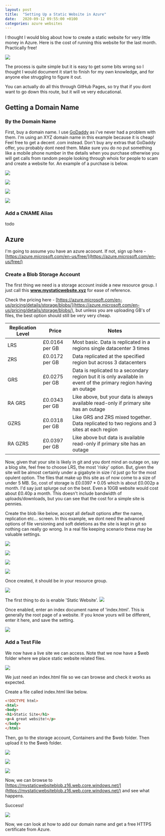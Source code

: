 ```yaml
---
layout: post
title:  "Setting Up a Static Website in Azure"
date:   2020-09-12 09:55:00 +0100
categories: azure websites
---
```


I thought I would blog about how to create a static website for very little money in Azure. Here is the cost of running this website for the last month. Practically free!

![](/assets/images/2020/Setting-Up-A-Static-Website-In-Azure/010.png)

The process is quite simple but it is easy to get some bits wrong so I thought I would document it start to finish for my own knowledge, and for anyone else struggling to figure it out.

You can actually do all this through GitHub Pages, so try that if you dont want to go down this route, but it will ve very educational.

## Getting a Domain Name

### By the Domain Name

First, buy a domain name. I use [GoDaddy](https://www.godaddy.com) as i've never had a problem with them. I'm using an XYZ domain name in this example because it is cheap! Feel free to get a decent .com instead. Don't buy any extras that GoDaddy offer, you probably dont need them. Make sure you do no put something like a mobile phone number in the details when you purchase otherwise you will get calls from random people looking through whois for people to scam and create a website for. An example of a purchase is below.

![](/assets/images/2020/Setting-Up-A-Static-Website-In-Azure/020.png)

![](/assets/images/2020/Setting-Up-A-Static-Website-In-Azure/030.png)

![](/assets/images/2020/Setting-Up-A-Static-Website-In-Azure/040.png)

![](/assets/images/2020/Setting-Up-A-Static-Website-In-Azure/050.png)

### Add a CNAME Alias
todo

## Azure

I'm going to assume you have an azure acoount. If not, sign up here - [https://azure.microsoft.com/en-us/free/](https://azure.microsoft.com/en-us/free/)

### Create a Blob Storage Account

The first thing we need is a storage account inside a new resource group. I just call this **www.mystaticwebsite.xyz** for ease of reference.

Check the pricing here - [https://azure.microsoft.com/en-us/pricing/details/storage/blobs/](https://azure.microsoft.com/en-us/pricing/details/storage/blobs/), but unless you are uploading GB's of files, the best option should still be very very cheap.

| Replication Level | Price | Notes |
|---|---|---|
| LRS | £0.0164 per GB | Most basic. Data is replicated in a regions single datacenter 3 times |
| ZRS | £0.0172 per GB | Data replicated at the specified region but across 3 datacenters |
| GRS | £0.0275 per GB | Data is replicated to a secondary region but it is only available in event of the primary region having an outage |
| RA GRS | £0.0343 per GB | Like above, but your data is always available read-only if primary site has an outage |
| GZRS | £0.0318 per GB | Like GRS and ZRS mixed together. Data replicated to two regions and 3 sites at each region |
| RA GZRS | £0.0397 per GB | Like above but data is available read-only if primary site has an outage |

Now, given that your site is likely in git and you dont mind an outage on, say a blog site, feel free to choose LRS, the most 'risky' option. But, given the site will be almost certainly under a gigabyte in size i'd just go for the most opulent option. The files that make up this site as of now come to a size of under 5 MB. So, cost of storage is £0.0397 * 0.05 which is about £0.002p a month. I'd say just splurge out on the best. Even a 10GB website would cost about £0.40p a month. This doesn't include bandwidth of uploads/downloads, but you can see that the cost for a simple site is pennies. 

Create the blob like below, accept all default options after the name, replication etc... screen. In this example, we dont need the advanced options of file versioning and soft deletions as the site is kept in git so nothing can really go wrong. In a real file keeping scenario these may be valuable settings.

![](/assets/images/2020/Setting-Up-A-Static-Website-In-Azure/060.png)

![](/assets/images/2020/Setting-Up-A-Static-Website-In-Azure/070.png)

![](/assets/images/2020/Setting-Up-A-Static-Website-In-Azure/080.png)

![](/assets/images/2020/Setting-Up-A-Static-Website-In-Azure/090.png)

Once created, it should be in your resource group.

![](/assets/images/2020/Setting-Up-A-Static-Website-In-Azure/100.png)

The first thing to do is enable 'Static Website'.
![](/assets/images/2020/Setting-Up-A-Static-Website-In-Azure/110.png)

Once enabled, enter an index document name of 'index.html'. This is generally the root page of a website. If you know yours will be different, enter it here, and save the setting.

![](/assets/images/2020/Setting-Up-A-Static-Website-In-Azure/120.png)

### Add a Test File

We now have a live site we can access. Note that we now have a $web folder where we place static website related files.

![](/assets/images/2020/Setting-Up-A-Static-Website-In-Azure/130.png)

We just need an index.html file so we can browse and check it works as expected.

Create a file called index.html like below.

```html
<!DOCTYPE html>
<html>
<body>
<h1>Static Site</h1>
<p>A great website!</p>
</body>
</html> 
```

Then, go to the storage account, Containers and the $web folder. Then upload it to the $web folder.

![](/assets/images/2020/Setting-Up-A-Static-Website-In-Azure/140.png)

![](/assets/images/2020/Setting-Up-A-Static-Website-In-Azure/150.png)

![](/assets/images/2020/Setting-Up-A-Static-Website-In-Azure/160.png)

Now, we can browse to [https://mystaticwebsiteblob.z16.web.core.windows.net/](https://mystaticwebsiteblob.z16.web.core.windows.net/) and see what happens.

Success!

![](/assets/images/2020/Setting-Up-A-Static-Website-In-Azure/170.png)

Now, we can look at how to add our domain name and get a free HTTPS certificate from Azure.